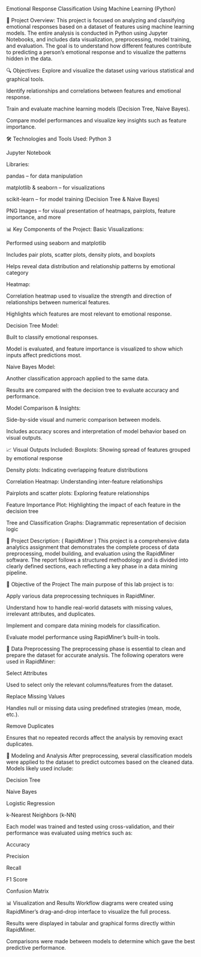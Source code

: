 Emotional Response Classification Using Machine Learning (Python)

🧠 Project Overview:
This project is focused on analyzing and classifying emotional responses based on a dataset of features using machine learning models. The entire analysis is conducted in Python using Jupyter Notebooks, and includes data visualization, preprocessing, model training, and evaluation. The goal is to understand how different features contribute to predicting a person’s emotional response and to visualize the patterns hidden in the data.

🔍 Objectives:
Explore and visualize the dataset using various statistical and graphical tools.

Identify relationships and correlations between features and emotional response.

Train and evaluate machine learning models (Decision Tree, Naive Bayes).

Compare model performances and visualize key insights such as feature importance.

🛠️ Technologies and Tools Used:
Python 3

Jupyter Notebook

Libraries:

pandas – for data manipulation

matplotlib & seaborn – for visualizations

scikit-learn – for model training (Decision Tree & Naive Bayes)

PNG Images – for visual presentation of heatmaps, pairplots, feature importance, and more

📊 Key Components of the Project:
Basic Visualizations:

Performed using seaborn and matplotlib

Includes pair plots, scatter plots, density plots, and boxplots

Helps reveal data distribution and relationship patterns by emotional category

Heatmap:

Correlation heatmap used to visualize the strength and direction of relationships between numerical features.

Highlights which features are most relevant to emotional response.

Decision Tree Model:

Built to classify emotional responses.

Model is evaluated, and feature importance is visualized to show which inputs affect predictions most.

Naive Bayes Model:

Another classification approach applied to the same data.

Results are compared with the decision tree to evaluate accuracy and performance.

Model Comparison & Insights:

Side-by-side visual and numeric comparison between models.

Includes accuracy scores and interpretation of model behavior based on visual outputs.

📈 Visual Outputs Included:
Boxplots: Showing spread of features grouped by emotional response

Density plots: Indicating overlapping feature distributions

Correlation Heatmap: Understanding inter-feature relationships

Pairplots and scatter plots: Exploring feature relationships

Feature Importance Plot: Highlighting the impact of each feature in the decision tree

Tree and Classification Graphs: Diagrammatic representation of decision logic

📘 Project Description: ( RapidMiner  )
This project  is a comprehensive data analytics assignment that demonstrates the complete process of data preprocessing, model building, and evaluation using the RapidMiner software. The report follows a structured methodology and is divided into clearly defined sections, each reflecting a key phase in a data mining pipeline.

📌 Objective of the Project
The main purpose of this lab project is to:

Apply various data preprocessing techniques in RapidMiner.

Understand how to handle real-world datasets with missing values, irrelevant attributes, and duplicates.

Implement and compare data mining models for classification.

Evaluate model performance using RapidMiner’s built-in tools.

🧹 Data Preprocessing
The preprocessing phase is essential to clean and prepare the dataset for accurate analysis. The following operators were used in RapidMiner:

Select Attributes

Used to select only the relevant columns/features from the dataset.

Replace Missing Values

Handles null or missing data using predefined strategies (mean, mode, etc.).

Remove Duplicates

Ensures that no repeated records affect the analysis by removing exact duplicates.

🧠 Modeling and Analysis
After preprocessing, several classification models were applied to the dataset to predict outcomes based on the cleaned data. Models likely used include:

Decision Tree

Naive Bayes

Logistic Regression

k-Nearest Neighbors (k-NN)

Each model was trained and tested using cross-validation, and their performance was evaluated using metrics such as:

Accuracy

Precision

Recall

F1 Score

Confusion Matrix

📊 Visualization and Results
Workflow diagrams were created using RapidMiner’s drag-and-drop interface to visualize the full process.

Results were displayed in tabular and graphical forms directly within RapidMiner.

Comparisons were made between models to determine which gave the best predictive performance.


